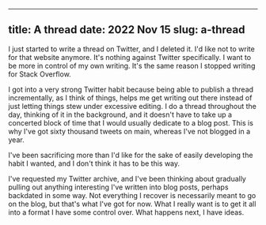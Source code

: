 --------------------------------------------------------------------------------
title:    A thread
date:     2022 Nov 15
slug:     a-thread
--------------------------------------------------------------------------------

I just started to write a thread on Twitter, and I deleted it. I'd like not to
write for that website anymore. It's nothing against Twitter specifically. I
want to be more in control of my own writing. It's the same reason I stopped
writing for Stack Overflow.

I got into a very strong Twitter habit because being able to publish a thread
incrementally, as I think of things, helps me get writing out there instead of
just letting things stew under excessive editing. I do a thread throughout the
day, thinking of it in the background, and it doesn't have to take up a
concerted block of time that I would usually dedicate to a blog post. This is
why I've got sixty thousand tweets on main, whereas I've not blogged in a year.

I've been sacrificing more than I'd like for the sake of easily developing the
habit I wanted, and I don't think it has to be this way.

I've requested my Twitter archive, and I've been thinking about gradually
pulling out anything interesting I've written into blog posts, perhaps backdated
in some way. Not everything I recover is necessarily meant to go on the blog,
but that's what I've got for now. What I really want is to get it all into a
format I have some control over. What happens next, I have ideas.
